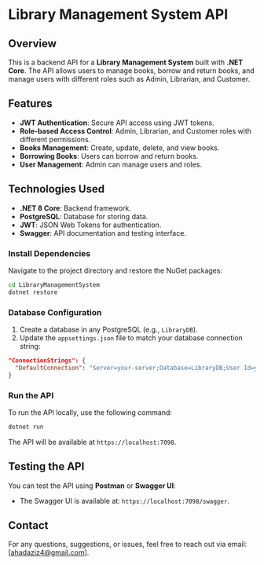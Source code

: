 # Library Management System API

## Overview
This is a backend API for a **Library Management System** built with **.NET Core**. The API allows users to manage books, borrow and return books, and manage users with different roles such as Admin, Librarian, and Customer.

## Features
- **JWT Authentication**: Secure API access using JWT tokens.
- **Role-based Access Control**: Admin, Librarian, and Customer roles with different permissions.
- **Books Management**: Create, update, delete, and view books.
- **Borrowing Books**: Users can borrow and return books.
- **User Management**: Admin can manage users and roles.

## Technologies Used
- **.NET 8 Core**: Backend framework.
- **PostgreSQL**: Database for storing data.
- **JWT**: JSON Web Tokens for authentication.
- **Swagger**: API documentation and testing interface.

### Install Dependencies
Navigate to the project directory and restore the NuGet packages:
```bash
cd LibraryManagementSystem
dotnet restore
```

### Database Configuration
1. Create a database in any PostgreSQL (e.g., `LibraryDB`).
2. Update the `appsettings.json` file to match your database connection string:

```json
"ConnectionStrings": {
  "DefaultConnection": "Server=your-server;Database=LibraryDB;User Id=your-user;Password=your-password;"
}
```

### Run the API
To run the API locally, use the following command:

```bash
dotnet run
```

The API will be available at `https://localhost:7098`.

## Testing the API

You can test the API using **Postman** or **Swagger UI**:

- The Swagger UI is available at: `https://localhost:7098/swagger`.

## Contact
For any questions, suggestions, or issues, feel free to reach out via email: [ahadaziz4@gmail.com].
